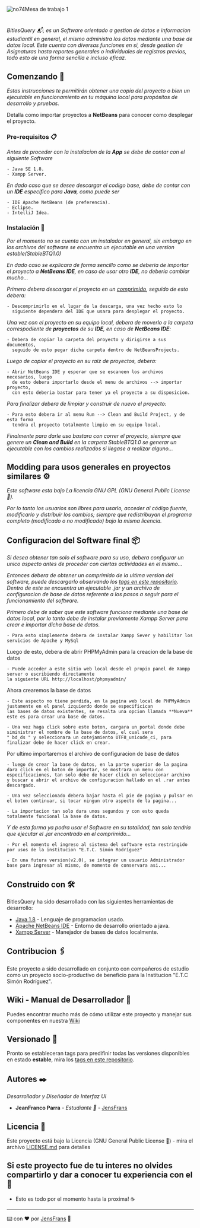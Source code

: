 ![no74Mesa de trabajo 1](https://user-images.githubusercontent.com/49564437/118214168-41825f80-b43d-11eb-83fa-ec382936b6cf.png)

#

_BitlesQuery 📬, es un Software orientado a gestion de datos e informacion estudiantil en general, el mismo administra los datos mediante una base de datos local. Este cuenta con diversas funciones en si, desde gestion de Asignaturas hasta reportes generales o individuales de registros previos, todo esto de una forma sencilla e incluso eficaz._

## Comenzando 🚀

_Estas instrucciones te permitirán obtener una copia del proyecto o bien un ejecutable en funcionamiento en tu máquina local para propósitos de desarrollo y pruebas._

Detalla como importar proyectos a **NetBeans** para conocer como desplegar el proyecto.


### Pre-requisitos 📋

_Antes de proceder con la instalacion de la **App** se debe de contar con el siguiente Software_

```
- Java SE 1.8.
- Xampp Server.
```

_En dado caso que se desee descargar el codigo base, debe de contar con un **IDE** especifico para **Java**, como puede ser_

```
- IDE Apache NetBeans (de preferencia).
- Eclipse.
- IntelliJ Idea.
```

### Instalación 🔧

_Por el momento no se cuenta con un instalador en general, sin embargo en los archivos del software se encuentra un ejecutable en una version estable(StableBTQ1.0)_

_En dado caso se explicara de forma sencillo como se deberia de importar el proyecto a **NetBeans IDE**, en caso de usar otro **IDE**, no deberia cambiar mucho..._

_Primero debera descargar el proyecto en un [comprimido](https://github.com/JensFrans/BitlesQuery-DataSystem/archive/refs/heads/master.zip), seguido de esto debera:_

```
- Descomprimirlo en el lugar de la descarga, una vez hecho esto lo 
  siguiente dependera del IDE que usara para desplegar el proyecto.
```

_Una vez con el proyecto en su equipo local, debera de moverlo a la carpeta correspodiente de **proyectos** de su **IDE**, en caso de **NetBeans IDE**:_

```
- Debera de copiar la carpeta del proyecto y dirigirse a sus documentos, 
  seguido de esto pegar dicha carpeta dentro de NetBeansProjects.
```
_Luego de copiar el proyecto en su raiz de proyectos, debera:_

```
- Abrir NetBeans IDE y esperar que se escaneen los archivos necesarios, luego 
  de esto debera importarlo desde el menu de archivos --> importar proyecto,
  con esto deberia bastar para tener ya el proyecto a su disposicion.
```
_Para finalizar debera de limpiar y construir de nuevo el proyecto:_

```
- Para esto debera ir al menu Run --> Clean and Build Project, y de esta forma
  tendra el proyecto totalmente limpio en su equipo local.
```

_Finalmente para darle uso bastara con correr el proyecto, siempre que genere un **Clean and Build** en la carpeta StableBTQ1.0 se generar un ejecutable con
los cambios realizados si llegase a realizar alguno..._

## Modding para usos generales en proyectos similares ⚙️ 

_Este software esta bajo La licencia GNU GPL (GNU General Public License 🔩)._

_Por lo tanto los usuarios son libres para usarlo, acceder al código fuente,
modificarlo y distribuir los cambios; siempre que redistribuyan el programa
completo (modificado o no modificado) bajo la misma licencia._

## Configuracion del Software final 📦

_Si desea obtener tan solo el software para su uso, debera configurar un unico aspecto antes de proceder con ciertas actividades en el mismo..._

_Entonces debera de obtener un comprimido de la ultima version del software, puede descargarlo observando los [tags en este repositorio](https://github.com/JensFrans/BitlesQuery-DataSystem/releases). Dentro de este se encuentra un ejecutable .jar y un archivo de configuracion de base de datos referente a los pasos a seguir para el funcionamiento del software._

_Primero debe de saber que este software funciona mediante una base de datos local, por lo tanto debe de instalar previamente Xampp Server para crear e importar dicha base de datos._

```
- Para esto simplemente debera de instalar Xampp Sever y habilitar los servicios de Apache y MySql

```
Luego de esto, debera de abrir PHPMyAdmin para la creacion de la base de datos

```
- Puede acceder a este sitio web local desde el propio panel de Xampp server o escribiendo directamente
la siguiente URL http://localhost/phpmyadmin/

```
Ahora crearemos la base de datos

```
- Este aspecto no tiene perdida, en la pagina web local de PHPMyAdmin justamente en el panel izquierdo donde se especificican 
las bases de datos existentes, se resalta una opcion llamada **Nueva** este es para crear una base de datos.

- Una vez haga click sobre este boton, cargara un portal donde debe siministrar el nombre de la base de datos, el cual sera 
" bd_ds " y seleccionara un cotejamiento UTF8_unicode_ci, para finalizar debe de hacer click en crear.

```

Por ultimo importaremos el archivo de configuracion de base de datos

```
- luego de crear la base de datos, en la parte superior de la pagina dara click en el boton de importar, se mostrara un menu con 
especificaciones, tan solo debe de hacer click en seleccionar archivo y buscar e abrir el archivo de configuracion hallado en el .rar antes descargado.

- Una vez seleccionado debera bajar hasta el pie de pagina y pulsar en el boton continuar, si tocar ningun otro aspecto de la pagina...

- La importacion tan solo dura unos segundos y con esto queda totalmente funcional la base de datos.

```
_Y de esta forma ya podra usar el Software en su totalidad, tan solo tendria que ejecutar el .jar encontrado en el comprimido..._

```
- Por el momento el ingreso al sistema del software esta restringido por usos de la institucion "E.T.C. Simón Rodríguez"

- En una futura version(v2.0), se integrar un usuario Administrador base para ingresar al mismo, de momento de conservara asi...

```

## Construido con 🛠️

BitlesQuery ha sido desarrollado con las siguientes herramientas de desarrollo:

* [Java 1.8](https://www.java.com/es/download/ie_manual.jsp) - Lenguaje de programacion usado.
* [Apache NetBeans IDE](https://netbeans.apache.org/) - Entorno de desarrollo orientado a java.
* [Xampp Server](https://www.apachefriends.org/es/index.html) - Manejador de bases de datos localmente.

## Contribucion 🖇️

Este proyecto a sido desarrollado en conjunto con compañeros de estudio como un proyecto socio-productivo de beneficio para la Institucion "E.T.C Simón Rodríguez".

## Wiki - Manual de Desarrollador 📖

Puedes encontrar mucho más de cómo utilizar este proyecto y manejar sus componentes en nuestra [Wiki](https://github.com/tu/proyecto/wiki)

## Versionado 📌

Pronto se estableceran tags para predifinir todas las versiones disponibles en estado **estable**, mira los [tags en este repositorio](https://github.com/JensFrans/BitlesQuery-DataSystem/releases).

## Autores ✒️

_Desarrollador y Diseñador de Interfaz UI_

* **JeanFranco Parra** - *Estudiante 📘* - [JensFrans](https://github.com/JensFrans)

## Licencia 📄

Este proyecto está bajo la Licencia (GNU General Public License 📑) - mira el archivo [LICENSE.md](LICENSE.md) para detalles


## Si este proyecto fue de tu interes no olvides compartirlo y dar a conocer tu experiencia con el 📢


* Esto es todo por el momento hasta la proxima! ☕


---
⌨️ con ❤️ por [JensFrans](https://github.com/JensFrans) 🙂
